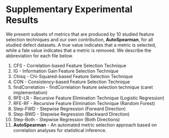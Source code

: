 # Supplementary Experimental Results

We present subsets of metrics that are produced by 10 studied feature selection techniques and our own contribution, **AutoSpearman**, for all studied defect datasets.
A true value indicates that a metric is selected, while a fale value indicates that a metric is removed.
We describe the abbreviation for each file below.

1. CFS - Correlation-based Feature Selection Technique
2. IG - Information Gain Feature Selection Technique
3. Chisq - Chi-Squared-based Feature Selection Technique
4. CON - Consistency-based Feature Selection Technique
5. findCorrelation - findCorrelation feature selection technique (caret implementation)
6. RFE-LR - Recursive Feature Elimination Technique (Logistic Regression)
7. RFE-RF - Recursive Feature Elimination Technique (Random Forest)
8. Step-FWD - Stepwise Regression (Forward Direction)
9. Step-BWD - Stepwise Regression (Backward Direction)
10. Step-Both - Stepwise Regression (Both Directions)
11. **AutoSpearman** - An automated metric selection approach based on correlation analyses for statistical inference.